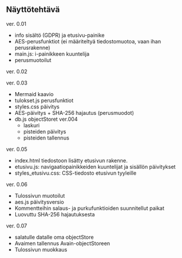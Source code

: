## Näyttötehtävä

ver. 0.01  

- info sisältö (GDPR) ja etusivu-painike  
- AES-perusfunktiot (ei määriteltyä tiedostomuotoa, vaan ihan perusrakenne)  
- main.js: i-painikkeen kuuntelija  
- perusmuotoilut

ver. 0.02  

ver. 0.03   

- Mermaid kaavio  
- tulokset.js perusfunktiot
- styles.css päivitys
- AES-päivitys + SHA-256 hajautus (perusmuodot)
- db.js objectStoret
ver.004
  - laskuri
  - pisteiden päivitys
  - pisteiden tallennus

ver. 0.05

- index.html tiedostoon lisätty etusivun rakenne. 
- etusivu.js: navigaatiopainikkeiden kuuntelijat ja sisällön päivitykset
- styles_etusivu.css: CSS-tiedosto etusivun tyyleille

ver. 0.06  

- Tulossivun muotoilut
- aes.js päivitysversio
- Kommentteihin salaus- ja purkufunktioiden suunnitellut paikat
- Luovuttu SHA-256 hajautuksesta

ver. 0.07  

- salatulle datalle oma objectStore
- Avaimen tallennus Avain-objectStoreen
- Tulossivun muokkaus
